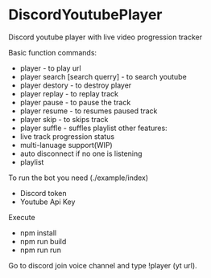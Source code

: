 # DiscordYoutubePlayer
Discord youtube player with live video progression tracker


Basic function
commands:
- player <youtube url> - to play url
- player search [search querry] - to search youtube
- player destory - to destroy player
- player replay - to replay track
- player pause - to pause the track
- player resume - to resumes paused track
- player skip - to skips track
- player suffle - suffles playlist
other features:
- live track progression status
- multi-lanuage support(WIP)
- auto disconnect if no one is listening
- playlist
  



To run the bot you need (./example/index)
- Discord token
- Youtube Api Key

Execute
- npm install
- npm run build
- npm run run 

Go to discord join voice channel and type !player (yt url).




